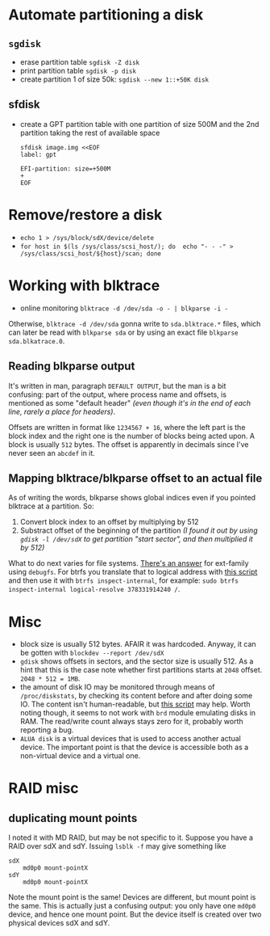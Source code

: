 # Automate partitioning a disk

## `sgdisk`

* erase partition table `sgdisk -Z disk`
* print partition table `sgdisk -p disk`
* create partition 1 of size 50k: `sgdisk --new 1::+50K disk`

## sfdisk

* create a GPT partition table with one partition of size 500M and the 2nd partition taking the rest of available space
    ```
    sfdisk image.img <<EOF
    label: gpt

    EFI-partition: size=+500M
    +
    EOF
    ```

# Remove/restore a disk

* `echo 1 > /sys/block/sdX/device/delete`
* `for host in $(ls /sys/class/scsi_host/); do  echo "- - -" > /sys/class/scsi_host/${host}/scan; done`

# Working with blktrace

* online monitoring `blktrace -d /dev/sda -o - | blkparse -i -`

Otherwise, `blktrace -d /dev/sda` gonna write to `sda.blktrace.*` files, which can later be read with `blkparse sda` or by using an exact file `blkparse sda.blkatrace.0`.

## Reading blkparse output

It's written in man, paragraph `DEFAULT OUTPUT`, but the man is a bit confusing: part of the output, where process name and offsets, is mentioned as some "default header" *(even though it's in the end of each line, rarely a place for headers)*.

Offsets are written in format like `1234567 + 16`, where the left part is the block index and the right one is the number of blocks being acted upon. A block is usually `512` bytes. The offset is apparently in decimals since I've never seen an `abcdef` in it.

## Mapping blktrace/blkparse offset to an actual file

As of writing the words, blkparse shows global indices even if you pointed blktrace at a partition. So:

1. Convert block index to an offset by multiplying by 512
2. Substract offset of the beginning of the partition *(I found it out by using `gdisk -l /dev/sdX` to get partition "start sector", and then multiplied it by 512)*

What to do next varies for file systems. [There's an answer](https://superuser.com/questions/490787/reverse-lookup-of-inode-file-from-offset-in-raw-device-on-linux-and-ext3-4) for ext-family using `debugfs`. For btrfs you translate that to logical address with [this script](https://github.com/Hi-Angel/scripts/blob/master/btrfs-physical-to-logical-mapping.py) and then use it with `btrfs inspect-internal`, for example: `sudo btrfs inspect-internal logical-resolve 378331914240 /`.

# Misc

* block size is usually 512 bytes. AFAIR it was hardcoded. Anyway, it can be gotten with `blockdev --report /dev/sdX`
* `gdisk` shows offsets in sectors, and the sector size is usually 512. As a hint that this is the case note whether first partitions starts at `2048` offset. `2048 * 512 = 1MB`.
* the amount of disk IO may be monitored through means of `/proc/diskstats`, by checking its content before and after doing some IO. The content isn't human-readable, but [this script](https://github.com/Hi-Angel/scripts/blob/master/cmp-diskstats.py) may help. Worth noting though, it seems to not work with `brd` module emulating disks in RAM. The read/write count always stays zero for it, probably worth reporting a bug.
* `ALUA disk` is a virtual devices that is used to access another actual device. The important point is that the device is accessible both as a non-virtual device and a virtual one.

# RAID misc

## duplicating mount points

I noted it with MD RAID, but may be not specific to it. Suppose you have a RAID over sdX and sdY. Issuing `lsblk -f` may give something like

```
sdX
    md0p0 mount-pointX
sdY
    md0p0 mount-pointX
```

Note the mount point is the same! Devices are different, but mount point is the same. This is actually just a confusing output: you only have one `md0p0` device, and hence one mount point. But the device itself is created over two physical devices sdX and sdY.
